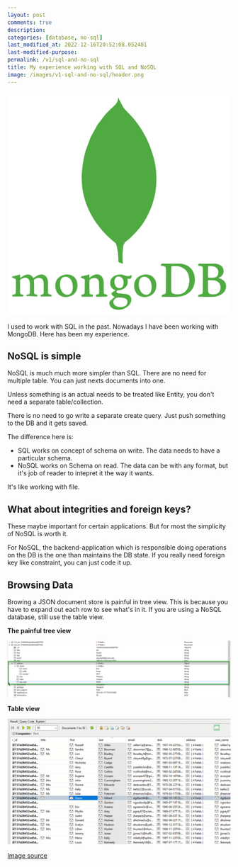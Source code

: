 ```yaml
---
layout: post
comments: true
description: 
categories: [database, no-sql]
last_modified_at: 2022-12-16T20:52:08.052481
last-modified-purpose:
permalink: /v1/sql-and-no-sql
title: My experience working with SQL and NoSQL
image: /images/v1-sql-and-no-sql/header.png
---
```


![Header](/images/v1-sql-and-no-sql/header.png)

I used to work with SQL in the past. Nowadays I have been working with MongoDB. Here has been my experience.

## NoSQL is simple

NoSQL is much much more simpler than SQL. There are no need for multiple table. You can just nexts documents into one.

Unless something is an actual needs to be treated like Entity, you don't need a separate table/collection.

There is no need to go write a separate create query. Just push something to the DB and it gets saved.

The difference here is:

- SQL works on concept of schema on write. The data needs to have a particular schema.
- NoSQL works on Schema on read. The data can be with any format, but it's job of reader to intepret it the way it wants.

It's like working with file.

## What about integrities and foreign keys?

These maybe important for certain applications. But for most the simplicity of NoSQL is worth it.

For NoSQL, the backend-application which is responsible doing operations on the DB is the one than maintains the DB state. If you really need foreign key like constraint, you can just code it up.

## Browsing Data

Browing a JSON document store is painful in tree view. This is because you have to expand out each row to see what's in it. If you are using a NoSQL database, still use the table view.

**The painful tree view**

![Tree View](/images/v1-sql-and-no-sql/tree-view.png)

**Table view**

![Table View](/images/v1-sql-and-no-sql/table-view.gif)

[Image source](https://studio3t.com/knowledge-base/articles/table-view/#restore-default-view)